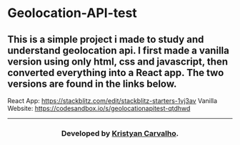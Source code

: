 # Geolocation-API-test

<h2>This is a simple project i made to study and understand geolocation api. I first made a vanilla version using only html, css and javascript, then converted everything into a React app. The two versions are found in the links below.</h2>

React App: https://stackblitz.com/edit/stackblitz-starters-1vj3av
Vanilla Website: https://codesandbox.io/s/geolocationapitest-qtdhwd

<hr />

<h3 align="center">Developed by <a href="https://github.com/kriscrv/">Kristyan Carvalho</a>.</h3>
